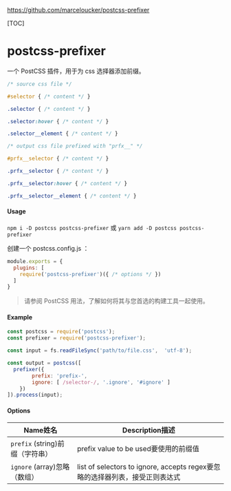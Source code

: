 https://github.com/marceloucker/postcss-prefixer

[TOC]

# postcss-prefixer

一个 PostCSS 插件，用于为 css 选择器添加前缀。

```css
/* source css file */

#selector { /* content */ }

.selector { /* content */ }

.selector:hover { /* content */ }

.selector__element { /* content */ }
```

```css
/* output css file prefixed with "prfx__" */

#prfx__selector { /* content */ }

.prfx__selector { /* content */ }

.prfx__selector:hover { /* content */ }

.prfx__selector__element { /* content */ }
```

#### Usage

`npm i -D postcss postcss-prefixer` 或 `yarn add -D postcss postcss-prefixer`

创建一个 postcss.config.js ：

```js
module.exports = {
  plugins: [
    require('postcss-prefixer')({ /* options */ })
  ]
}
```

> 请参阅 PostCSS 用法，了解如何将其与您首选的构建工具一起使用。

#### Example

```js
const postcss = require('postcss');
const prefixer = require('postcss-prefixer');

const input = fs.readFileSync('path/to/file.css',  'utf-8');

const output = postcss([
  prefixer({
        prefix: 'prefix-',
        ignore: [ /selector-/, '.ignore', '#ignore' ]
    })
]).process(input);
```



#### Options

| Name姓名                        | Description描述                                              |
| ------------------------------- | ------------------------------------------------------------ |
| `prefix` (string)前缀（字符串） | prefix value to be used要使用的前缀值                        |
| `ignore` (array)忽略（数组）    | list of selectors to ignore, accepts regex要忽略的选择器列表，接受正则表达式 |